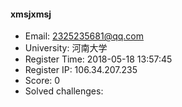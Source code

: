 #### xmsjxmsj  

* Email: 2325235681@qq.com  
* University: 河南大学  
* Register Time: 2018-05-18 13:57:45  
* Register IP: 106.34.207.235  
* Score: 0  
* Solved challenges: 
